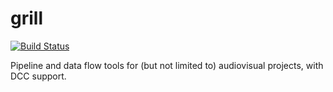 # grill
[![Build Status](https://travis-ci.org/chrizzFTD/grill.svg?branch=master)](https://travis-ci.org/chrizzFTD/grill)

Pipeline and data flow tools for (but not limited to) audiovisual projects, with DCC support.
